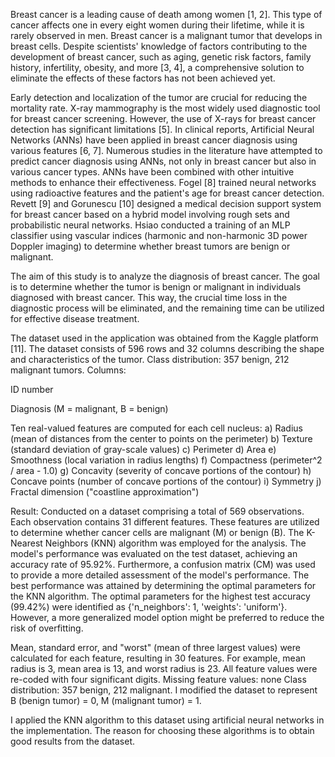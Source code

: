 Breast cancer is a leading cause of death among women [1, 2]. This type of cancer affects one in every eight women during their lifetime, while it is rarely observed in men. Breast cancer is a malignant tumor that develops in breast cells. Despite scientists' knowledge of factors contributing to the development of breast cancer, such as aging, genetic risk factors, family history, infertility, obesity, and more [3, 4], a comprehensive solution to eliminate the effects of these factors has not been achieved yet.

Early detection and localization of the tumor are crucial for reducing the mortality rate. X-ray mammography is the most widely used diagnostic tool for breast cancer screening. However, the use of X-rays for breast cancer detection has significant limitations [5]. In clinical reports, Artificial Neural Networks (ANNs) have been applied in breast cancer diagnosis using various features [6, 7]. Numerous studies in the literature have attempted to predict cancer diagnosis using ANNs, not only in breast cancer but also in various cancer types. ANNs have been combined with other intuitive methods to enhance their effectiveness. Fogel [8] trained neural networks using radioactive features and the patient's age for breast cancer detection. Revett [9] and Gorunescu [10] designed a medical decision support system for breast cancer based on a hybrid model involving rough sets and probabilistic neural networks. Hsiao conducted a training of an MLP classifier using vascular indices (harmonic and non-harmonic 3D power Doppler imaging) to determine whether breast tumors are benign or malignant.

The aim of this study is to analyze the diagnosis of breast cancer. The goal is to determine whether the tumor is benign or malignant in individuals diagnosed with breast cancer. This way, the crucial time loss in the diagnostic process will be eliminated, and the remaining time can be utilized for effective disease treatment.

The dataset used in the application was obtained from the Kaggle platform [11]. The dataset consists of 596 rows and 32 columns describing the shape and characteristics of the tumor. Class distribution: 357 benign, 212 malignant tumors. Columns:

ID number

Diagnosis (M = malignant, B = benign)

Ten real-valued features are computed for each cell nucleus:
a) Radius (mean of distances from the center to points on the perimeter)
b) Texture (standard deviation of gray-scale values)
c) Perimeter
d) Area
e) Smoothness (local variation in radius lengths)
f) Compactness (perimeter^2 / area - 1.0)
g) Concavity (severity of concave portions of the contour)
h) Concave points (number of concave portions of the contour)
i) Symmetry
j) Fractal dimension ("coastline approximation")


Result: Conducted on a dataset comprising a total of 569 observations. Each observation contains 31 different features. These features are utilized to determine whether cancer cells are malignant (M) or benign (B). The K-Nearest Neighbors (KNN) algorithm was employed for the analysis. The model's performance was evaluated on the test dataset, achieving an accuracy rate of 95.92%. Furthermore, a confusion matrix (CM) was used to provide a more detailed assessment of the model's performance. The best performance was attained by determining the optimal parameters for the KNN algorithm. The optimal parameters for the highest test accuracy (99.42%) were identified as {'n_neighbors': 1, 'weights': 'uniform'}. However, a more generalized model option might be preferred to reduce the risk of overfitting.

Mean, standard error, and "worst" (mean of three largest values) were calculated for each feature, resulting in 30 features. For example, mean radius is 3, mean area is 13, and worst radius is 23. All feature values were re-coded with four significant digits. Missing feature values: none Class distribution: 357 benign, 212 malignant. I modified the dataset to represent B (benign tumor) = 0, M (malignant tumor) = 1.

I applied the KNN algorithm to this dataset using artificial neural networks in the implementation. The reason for choosing these algorithms is to obtain good results from the dataset.
